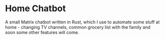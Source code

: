 # Home Chatbot

A small Matrix chatbot written in Rust, which I use to automate some stuff at home - changing TV channels, common grocery list with the family and soon some other features will come.